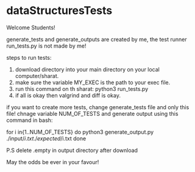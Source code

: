 # dataStructuresTests
Welcome Students!

generate_tests and generate_outputs are created by me, the test runner run_tests.py is not made by me!

steps to run tests:
  1) download directory into your main directory on your local computer/sharat.
  2) make sure the variable MY_EXEC is the path to your exec file.
  3) run this command on th sharat: python3 run_tests.py
  4) if all is okay then valgrind and diff is okay.



if you want to create more tests, change generate_tests file and only this file!
chnage variable NUM_OF_TESTS and generate output using this command in bash:

for i in{1..NUM_OF_TESTS}
do
python3 generate_output.py ./input/$i.txt ./expected/$i.txt
done


P.S delete .empty in output directory after download


May the odds be ever in your favour!

